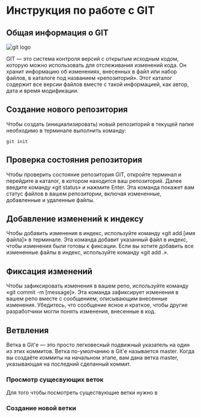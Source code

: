 # **Инструкция по работе с GIT**

## Общая информация о GIT

![git logo](git.jpg)

GIT — это система контроля версий с открытым исходным кодом, которую можно использовать для отслеживания изменений кода. Он хранит информацию об изменениях, внесенных в файл или набор файлов, в каталоге под названием «репозиторий». Этот каталог содержит все версии файлов вместе с такой информацией, как автор, дата и время модификации.

## Создание нового репозитория

Чтобы создать (инициализировать) новый репозиторий в текущей папке необходимо в терминале выполнить команду:

    git init

## Проверка состояния репозитория

Чтобы проверить состояние репозитория GIT, откройте терминал и перейдите в каталог, в котором находится ваш репозиторий. Далее введите команду «git status» и нажмите Enter. Эта команда покажет вам статус файлов в вашем репозитории, включая измененные, добавленные и удаленные файлы.

## Добавление изменений к индексу

Чтобы добавить изменения в индекс, используйте команду «git add [имя файла]» в терминале. Эта команда добавит указанный файл в индекс, чтобы изменения были готовы к фиксации. Если вы хотите добавить все измененные файлы в индекс, используйте команду «git add .».

## Фиксация изменений

Чтобы зафиксировать изменения в вашем репо, используйте команду «git commit -m [message]». Эта команда зафиксирует изменения в вашем репо вместе с сообщением, описывающим внесенные изменения. Убедитесь, что сообщение ясное и краткое, чтобы другие разработчики могли понять изменения, внесенные в код.

## Ветвления

Ветка в Git'е — это просто легковесный подвижный указатель на один из этих коммитов. Ветка по-умолчанию в Git'е называется master. Когда вы создаёте коммиты на начальном этапе, вам дана ветка master, указывающая на последний сделанный коммит. 


### Просмотр сущесвующих веток

Для того чтобы посмотреть существующие ветки нужно в

### Создание новой ветки

